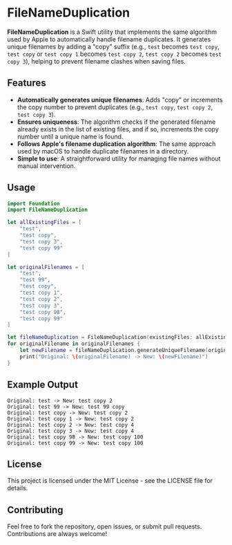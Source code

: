 # FileNameDuplication

**FileNameDuplication** is a Swift utility that implements the same algorithm used by Apple to automatically handle filename duplicates. It generates unique filenames by adding a "copy" suffix (e.g., `test` becomes `test copy`, `test copy` or `test copy 1` becomes `test copy 2`, `test copy 2` becomes `test copy 3`), helping to prevent filename clashes when saving files.

## Features

- **Automatically generates unique filenames**: Adds "copy" or increments the copy number to prevent duplicates (e.g., `test copy`, `test copy 2`, `test copy 3`).
- **Ensures uniqueness**: The algorithm checks if the generated filename already exists in the list of existing files, and if so, increments the copy number until a unique name is found.
- **Follows Apple's filename duplication algorithm**: The same approach used by macOS to handle duplicate filenames in a directory.
- **Simple to use**: A straightforward utility for managing file names without manual intervention.

## Usage

```swift
import Foundation
import FileNameDuplication

let allExistingFiles = [
    "test",
    "test copy",
    "test copy 3",
    "test copy 99"
]

let originalFilenames = [
    "test",
    "test 99",
    "test copy",
    "test copy 1",
    "test copy 2",
    "test copy 3",
    "test copy 98",
    "test copy 99"
]

let fileNameDuplication = FileNameDuplication(existingFiles: allExistingFiles)
for originalFilename in originalFilenames {
    let newFilename = fileNameDuplication.generateUniqueFilename(originalName: originalFilename)
    print("Original: \(originalFilename) -> New: \(newFilename)")
}
```

## Example Output
```
Original: test -> New: test copy 2
Original: test 99 -> New: test 99 copy
Original: test copy -> New: test copy 2
Original: test copy 1 -> New: test copy 2
Original: test copy 2 -> New: test copy 4
Original: test copy 3 -> New: test copy 4
Original: test copy 98 -> New: test copy 100
Original: test copy 99 -> New: test copy 100
```
## License

This project is licensed under the MIT License - see the LICENSE file for details.

## Contributing

Feel free to fork the repository, open issues, or submit pull requests. Contributions are always welcome!
